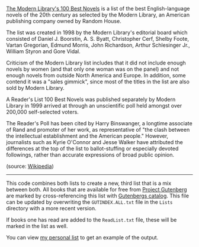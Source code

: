 [The Modern Library's 100 Best Novels][modernlibrary-100-best-novels] is a list of the best English-language novels of the 20th century as selected by the Modern Library, an American publishing company owned by Random House.

The list was created in 1998 by the Modern Library's editorial board which consisted of Daniel J. Boorstin, A. S. Byatt, Christopher Cerf, Shelby Foote, Vartan Gregorian, Edmund Morris, John Richardson, Arthur Schlesinger Jr., William Styron and Gore Vidal.

Criticism of the Modern Library list includes that it did not include enough novels by women (and that only one woman was on the panel) and not enough novels from outside North America and Europe. In addition, some contend it was a "sales gimmick", since most of the titles in the list are also sold by Modern Library.

A Reader's List 100 Best Novels was published separately by Modern Library in 1999 arrived at through an unscientific poll held amongst over 200,000 self-selected voters.

The Reader's Poll has been cited by Harry Binswanger, a longtime associate of Rand and promoter of her work, as representative of "the clash between the intellectual establishment and the American people." However, journalists such as Kyrie O'Connor and Jesse Walker have attributed the differences at the top of the list to ballot-stuffing or especially devoted followings, rather than accurate expressions of broad public opinion.

(source: [Wikipedia][wikipedia_Modern_Library_100_Best_Novels])

---

This code combines both lists to create a new, third list that is a mix between both.
All books that are available for free from [Project Gutenberg][gutenberg] are marked by cross-referencing this list with [Gutenbergs catalog][gutenberg_catalog]. This file can be updated by overwriting the `GUTINDEX.ALL.txt` file in the `Lists` directory with a more recent version.

If books one has read are added to the `ReadList.txt` file, these will be marked in the list as well.

You can view [my personal list][example] to get an example of the output.

[wikipedia_Modern_Library_100_Best_Novels]: http://en.wikipedia.org/wiki/Modern_Library_100_Best_Novels
[modernlibrary-100-best-novels]: http://www.modernlibrary.com/top-100/100-best-novels/
[gutenberg]: http://www.gutenberg.org/
[gutenberg_catalog]: http://www.gutenberg.org/dirs/GUTINDEX.ALL
[example]: http://best-novels-of-20th-century.herokuapp.com/?user=potherca
